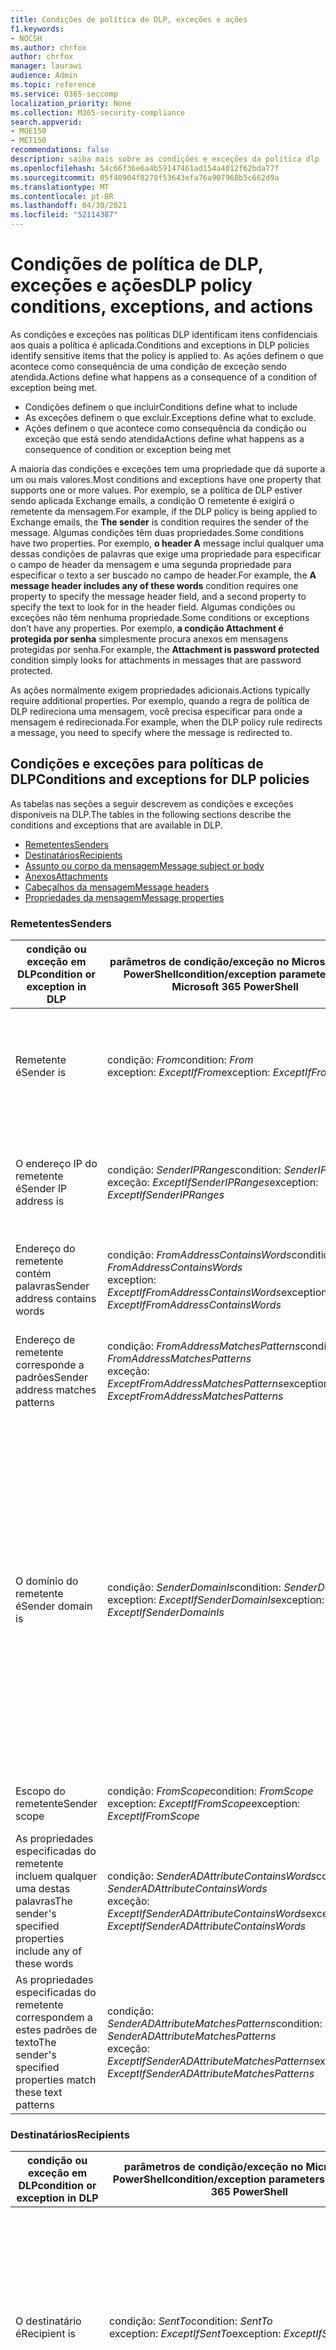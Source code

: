 ```yaml
---
title: Condições de política de DLP, exceções e ações
f1.keywords:
- NOCSH
ms.author: chrfox
author: chrfox
manager: laurawi
audience: Admin
ms.topic: reference
ms.service: O365-seccomp
localization_priority: None
ms.collection: M365-security-compliance
search.appverid:
- MOE150
- MET150
recommendations: false
description: saiba mais sobre as condições e exceções da política dlp
ms.openlocfilehash: 54c66f36e6a4b59147461ad154a4012f62bda77f
ms.sourcegitcommit: 05f40904f8278f53643efa76a907968b5c662d9a
ms.translationtype: MT
ms.contentlocale: pt-BR
ms.lasthandoff: 04/30/2021
ms.locfileid: "52114387"
---
```

# <a name="dlp-policy-conditions-exceptions-and-actions"></a><span data-ttu-id="61850-103">Condições de política de DLP, exceções e ações</span><span class="sxs-lookup"><span data-stu-id="61850-103">DLP policy conditions, exceptions, and actions</span></span>

<span data-ttu-id="61850-104">As condições e exceções nas políticas DLP identificam itens confidenciais aos quais a política é aplicada.</span><span class="sxs-lookup"><span data-stu-id="61850-104">Conditions and exceptions in DLP policies identify sensitive items that the policy is applied to.</span></span> <span data-ttu-id="61850-105">As ações definem o que acontece como consequência de uma condição de exceção sendo atendida.</span><span class="sxs-lookup"><span data-stu-id="61850-105">Actions define what happens as a consequence of a condition of exception being met.</span></span>

- <span data-ttu-id="61850-106">Condições definem o que incluir</span><span class="sxs-lookup"><span data-stu-id="61850-106">Conditions define what to include</span></span>
- <span data-ttu-id="61850-107">As exceções definem o que excluir.</span><span class="sxs-lookup"><span data-stu-id="61850-107">Exceptions define what to exclude.</span></span>
- <span data-ttu-id="61850-108">Ações definem o que acontece como consequência da condição ou exceção que está sendo atendida</span><span class="sxs-lookup"><span data-stu-id="61850-108">Actions define what happens as a consequence of condition or exception being met</span></span>
 
<span data-ttu-id="61850-109">A maioria das condições e exceções tem uma propriedade que dá suporte a um ou mais valores.</span><span class="sxs-lookup"><span data-stu-id="61850-109">Most conditions and exceptions have one property that supports one or more values.</span></span> <span data-ttu-id="61850-110">Por exemplo, se a política de DLP estiver sendo  aplicada Exchange emails, a condição O remetente é exigirá o remetente da mensagem.</span><span class="sxs-lookup"><span data-stu-id="61850-110">For example, if the DLP policy is being applied to Exchange emails, the **The sender** is condition requires the sender of the message.</span></span> <span data-ttu-id="61850-111">Algumas condições têm duas propriedades.</span><span class="sxs-lookup"><span data-stu-id="61850-111">Some conditions have two properties.</span></span> <span data-ttu-id="61850-112">Por exemplo, **o header A** message inclui qualquer uma dessas condições de palavras que exige uma propriedade para especificar o campo de header da mensagem e uma segunda propriedade para especificar o texto a ser buscado no campo de header.</span><span class="sxs-lookup"><span data-stu-id="61850-112">For example, the **A message header includes any of these words** condition requires one property to specify the message header field, and a second property to specify the text to look for in the header field.</span></span> <span data-ttu-id="61850-113">Algumas condições ou exceções não têm nenhuma propriedade.</span><span class="sxs-lookup"><span data-stu-id="61850-113">Some conditions or exceptions don’t have any properties.</span></span> <span data-ttu-id="61850-114">Por exemplo, **a condição Attachment é protegida por senha** simplesmente procura anexos em mensagens protegidas por senha.</span><span class="sxs-lookup"><span data-stu-id="61850-114">For example, the **Attachment is password protected** condition simply looks for attachments in messages that are password protected.</span></span>

<span data-ttu-id="61850-115">As ações normalmente exigem propriedades adicionais.</span><span class="sxs-lookup"><span data-stu-id="61850-115">Actions typically require additional properties.</span></span> <span data-ttu-id="61850-116">Por exemplo, quando a regra de política de DLP redireciona uma mensagem, você precisa especificar para onde a mensagem é redirecionada.</span><span class="sxs-lookup"><span data-stu-id="61850-116">For example, when the DLP policy rule redirects a message, you need to specify where the message is redirected to.</span></span> 
<!-- Some actions have multiple properties that are available or required. For example, when the rule adds a header field to the message header, you need to specify both the name and value of the header. When the rule adds a disclaimer to messages, you need to specify the disclaimer text, but you can also specify where to insert the text, or what to do if the disclaimer can't be added to the message. Typically, you can configure multiple actions in a rule, but some actions are exclusive. For example, one rule can't reject and redirect the same message.-->

## <a name="conditions-and-exceptions-for-dlp-policies"></a><span data-ttu-id="61850-117">Condições e exceções para políticas de DLP</span><span class="sxs-lookup"><span data-stu-id="61850-117">Conditions and exceptions for DLP policies</span></span>

<span data-ttu-id="61850-118">As tabelas nas seções a seguir descrevem as condições e exceções disponíveis na DLP.</span><span class="sxs-lookup"><span data-stu-id="61850-118">The tables in the following sections describe the conditions and exceptions that are available in DLP.</span></span>

- [<span data-ttu-id="61850-119">Remetentes</span><span class="sxs-lookup"><span data-stu-id="61850-119">Senders</span></span>](#senders)
- [<span data-ttu-id="61850-120">Destinatários</span><span class="sxs-lookup"><span data-stu-id="61850-120">Recipients</span></span>](#recipients)
- [<span data-ttu-id="61850-121">Assunto ou corpo da mensagem</span><span class="sxs-lookup"><span data-stu-id="61850-121">Message subject or body</span></span>](#message-subject-or-body)
- [<span data-ttu-id="61850-122">Anexos</span><span class="sxs-lookup"><span data-stu-id="61850-122">Attachments</span></span>](#attachments)
- [<span data-ttu-id="61850-123">Cabeçalhos da mensagem</span><span class="sxs-lookup"><span data-stu-id="61850-123">Message headers</span></span>](#message-headers)
- [<span data-ttu-id="61850-124">Propriedades da mensagem</span><span class="sxs-lookup"><span data-stu-id="61850-124">Message properties</span></span>](#message-properties)

### <a name="senders"></a><span data-ttu-id="61850-125">Remetentes</span><span class="sxs-lookup"><span data-stu-id="61850-125">Senders</span></span>


|<span data-ttu-id="61850-126">**condição ou exceção em DLP**</span><span class="sxs-lookup"><span data-stu-id="61850-126">**condition or exception in DLP**</span></span>  |<span data-ttu-id="61850-127">**parâmetros de condição/exceção no Microsoft 365 PowerShell**</span><span class="sxs-lookup"><span data-stu-id="61850-127">**condition/exception parameters in Microsoft 365 PowerShell**</span></span> |<span data-ttu-id="61850-128">**tipo de propriedade**</span><span class="sxs-lookup"><span data-stu-id="61850-128">**property type**</span></span>  |<span data-ttu-id="61850-129">**description**</span><span class="sxs-lookup"><span data-stu-id="61850-129">**description**</span></span>|
|---------|---------|---------|---------|
|<span data-ttu-id="61850-130">Remetente é</span><span class="sxs-lookup"><span data-stu-id="61850-130">Sender is</span></span> |<span data-ttu-id="61850-131">condição: *From*</span><span class="sxs-lookup"><span data-stu-id="61850-131">condition: *From*</span></span> <br/> <span data-ttu-id="61850-132">exception: *ExceptIfFrom*</span><span class="sxs-lookup"><span data-stu-id="61850-132">exception: *ExceptIfFrom*</span></span>      |<span data-ttu-id="61850-133">Endereços</span><span class="sxs-lookup"><span data-stu-id="61850-133">Addresses</span></span> |     <span data-ttu-id="61850-134">Mensagens enviadas pelas caixas de correio especificadas, usuários de email, contatos de email ou Microsoft 365 grupos na organização.</span><span class="sxs-lookup"><span data-stu-id="61850-134">Messages that are sent by the specified mailboxes, mail users, mail contacts, or Microsoft 365 groups in the organization.</span></span>|
|<span data-ttu-id="61850-135">O endereço IP do remetente é</span><span class="sxs-lookup"><span data-stu-id="61850-135">Sender IP address is</span></span>     |<span data-ttu-id="61850-136">condição: *SenderIPRanges*</span><span class="sxs-lookup"><span data-stu-id="61850-136">condition: *SenderIPRanges*</span></span><br/> <span data-ttu-id="61850-137">exceção: *ExceptIfSenderIPRanges*</span><span class="sxs-lookup"><span data-stu-id="61850-137">exception: *ExceptIfSenderIPRanges*</span></span>         |  <span data-ttu-id="61850-138">IPAddressRanges</span><span class="sxs-lookup"><span data-stu-id="61850-138">IPAddressRanges</span></span>       | <span data-ttu-id="61850-139">Mensagens em que o endereço IP do remetente corresponde ao endereço IP especificado ou se enquadram no intervalo de endereços IP especificado.</span><span class="sxs-lookup"><span data-stu-id="61850-139">Messages where the sender's IP address matches the specified IP address, or falls within the specified IP address range.</span></span>       |
|<span data-ttu-id="61850-140">Endereço do remetente contém palavras</span><span class="sxs-lookup"><span data-stu-id="61850-140">Sender address contains words</span></span>   | <span data-ttu-id="61850-141">condição: *FromAddressContainsWords*</span><span class="sxs-lookup"><span data-stu-id="61850-141">condition: *FromAddressContainsWords*</span></span> <br/> <span data-ttu-id="61850-142">exception: *ExceptIfFromAddressContainsWords*</span><span class="sxs-lookup"><span data-stu-id="61850-142">exception: *ExceptIfFromAddressContainsWords*</span></span>        |   <span data-ttu-id="61850-143">Palavras</span><span class="sxs-lookup"><span data-stu-id="61850-143">Words</span></span>      |   <span data-ttu-id="61850-144">Mensagens que contêm as palavras especificadas no endereço de email do remetente.</span><span class="sxs-lookup"><span data-stu-id="61850-144">Messages that contain the specified words in the sender's email address.</span></span>|
| <span data-ttu-id="61850-145">Endereço de remetente corresponde a padrões</span><span class="sxs-lookup"><span data-stu-id="61850-145">Sender address matches patterns</span></span>    | <span data-ttu-id="61850-146">condição: *FromAddressMatchesPatterns*</span><span class="sxs-lookup"><span data-stu-id="61850-146">condition: *FromAddressMatchesPatterns*</span></span> <br/> <span data-ttu-id="61850-147">exceção: *ExceptFromAddressMatchesPatterns*</span><span class="sxs-lookup"><span data-stu-id="61850-147">exception: *ExceptFromAddressMatchesPatterns*</span></span>       |      <span data-ttu-id="61850-148">Padrões</span><span class="sxs-lookup"><span data-stu-id="61850-148">Patterns</span></span>   |  <span data-ttu-id="61850-149">Mensagens em que o endereço de email do remetente contém padrões de texto que combinam com as expressões regulares especificadas.</span><span class="sxs-lookup"><span data-stu-id="61850-149">Messages where the sender's email address contains text patterns that match the specified regular expressions.</span></span>  |
|<span data-ttu-id="61850-150">O domínio do remetente é</span><span class="sxs-lookup"><span data-stu-id="61850-150">Sender domain is</span></span>  |  <span data-ttu-id="61850-151">condição: *SenderDomainIs*</span><span class="sxs-lookup"><span data-stu-id="61850-151">condition: *SenderDomainIs*</span></span> <br/> <span data-ttu-id="61850-152">exception: *ExceptIfSenderDomainIs*</span><span class="sxs-lookup"><span data-stu-id="61850-152">exception: *ExceptIfSenderDomainIs*</span></span>       |<span data-ttu-id="61850-153">DomainName</span><span class="sxs-lookup"><span data-stu-id="61850-153">DomainName</span></span>         |     <span data-ttu-id="61850-154">Mensagens em que o domínio do endereço de email do remetente corresponde ao valor especificado.</span><span class="sxs-lookup"><span data-stu-id="61850-154">Messages where the domain of the sender's email address matches the specified value.</span></span> <span data-ttu-id="61850-155">Se você precisar encontrar domínios  de remetente que contenham o domínio especificado (por exemplo, qualquer subdomínio de um domínio), use a condição *DeAddressMatchesPatterns* do endereço do remetente e especifique o domínio usando a sintaxe: ' \. domain \. com$'.</span><span class="sxs-lookup"><span data-stu-id="61850-155">If you need to find sender domains that *contain* the specified domain (for example, any subdomain of a domain), use **The sender address matches**(*FromAddressMatchesPatterns*) condition and specify the domain by using the syntax: '\.domain\.com$'.</span></span>    |
|<span data-ttu-id="61850-156">Escopo do remetente</span><span class="sxs-lookup"><span data-stu-id="61850-156">Sender scope</span></span>    | <span data-ttu-id="61850-157">condição: *FromScope*</span><span class="sxs-lookup"><span data-stu-id="61850-157">condition: *FromScope*</span></span> <br/> <span data-ttu-id="61850-158">exception: *ExceptIfFromScope*</span><span class="sxs-lookup"><span data-stu-id="61850-158">exception: *ExceptIfFromScope*</span></span>    | <span data-ttu-id="61850-159">UserScopeFrom</span><span class="sxs-lookup"><span data-stu-id="61850-159">UserScopeFrom</span></span>    |    <span data-ttu-id="61850-160">Mensagens enviadas por senders internos ou externos.</span><span class="sxs-lookup"><span data-stu-id="61850-160">Messages that are sent by either internal or external senders.</span></span>    |
|<span data-ttu-id="61850-161">As propriedades especificadas do remetente incluem qualquer uma destas palavras</span><span class="sxs-lookup"><span data-stu-id="61850-161">The sender's specified properties include any of these words</span></span>|<span data-ttu-id="61850-162">condição: *SenderADAttributeContainsWords*</span><span class="sxs-lookup"><span data-stu-id="61850-162">condition: *SenderADAttributeContainsWords*</span></span> <br/> <span data-ttu-id="61850-163">exceção: *ExceptIfSenderADAttributeContainsWords*</span><span class="sxs-lookup"><span data-stu-id="61850-163">exception: *ExceptIfSenderADAttributeContainsWords*</span></span>|<span data-ttu-id="61850-164">Primeira propriedade: `ADAttribute`</span><span class="sxs-lookup"><span data-stu-id="61850-164">First property: `ADAttribute`</span></span> <p> <span data-ttu-id="61850-165">Segunda propriedade: `Words`</span><span class="sxs-lookup"><span data-stu-id="61850-165">Second property: `Words`</span></span>|<span data-ttu-id="61850-166">Mensagens onde o atributo Do Active Directory especificado do remetente contém qualquer uma das palavras especificadas.</span><span class="sxs-lookup"><span data-stu-id="61850-166">Messages where the specified Active Directory attribute of the sender contains any of the specified words.</span></span>|
|<span data-ttu-id="61850-167">As propriedades especificadas do remetente correspondem a estes padrões de texto</span><span class="sxs-lookup"><span data-stu-id="61850-167">The sender's specified properties match these text patterns</span></span>|<span data-ttu-id="61850-168">condição: *SenderADAttributeMatchesPatterns*</span><span class="sxs-lookup"><span data-stu-id="61850-168">condition: *SenderADAttributeMatchesPatterns*</span></span> <br/> <span data-ttu-id="61850-169">exceção: *ExceptIfSenderADAttributeMatchesPatterns*</span><span class="sxs-lookup"><span data-stu-id="61850-169">exception: *ExceptIfSenderADAttributeMatchesPatterns*</span></span>|<span data-ttu-id="61850-170">Primeira propriedade: `ADAttribute`</span><span class="sxs-lookup"><span data-stu-id="61850-170">First property: `ADAttribute`</span></span> <p> <span data-ttu-id="61850-171">Segunda propriedade: `Patterns`</span><span class="sxs-lookup"><span data-stu-id="61850-171">Second property: `Patterns`</span></span>|<span data-ttu-id="61850-172">Mensagens em que o atributo Do Active Directory especificado do remetente contém padrões de texto que corresponderem às expressões regulares especificadas.</span><span class="sxs-lookup"><span data-stu-id="61850-172">Messages where the specified Active Directory attribute of the sender contains text patterns that match the specified regular expressions.</span></span>|

### <a name="recipients"></a><span data-ttu-id="61850-173">Destinatários</span><span class="sxs-lookup"><span data-stu-id="61850-173">Recipients</span></span>

|<span data-ttu-id="61850-174">**condição ou exceção em DLP**</span><span class="sxs-lookup"><span data-stu-id="61850-174">**condition or exception in DLP**</span></span>| <span data-ttu-id="61850-175">**parâmetros de condição/exceção no Microsoft 365 PowerShell**</span><span class="sxs-lookup"><span data-stu-id="61850-175">**condition/exception parameters in Microsoft 365 PowerShell**</span></span> |    <span data-ttu-id="61850-176">**tipo de propriedade**</span><span class="sxs-lookup"><span data-stu-id="61850-176">**property type**</span></span> | <span data-ttu-id="61850-177">**description**</span><span class="sxs-lookup"><span data-stu-id="61850-177">**description**</span></span>|
|---------|---------|---------|---------|
|<span data-ttu-id="61850-178">O destinatário é</span><span class="sxs-lookup"><span data-stu-id="61850-178">Recipient is</span></span>|  <span data-ttu-id="61850-179">condição: *SentTo*</span><span class="sxs-lookup"><span data-stu-id="61850-179">condition: *SentTo*</span></span> <br/> <span data-ttu-id="61850-180">exception: *ExceptIfSentTo*</span><span class="sxs-lookup"><span data-stu-id="61850-180">exception: *ExceptIfSentTo*</span></span> | <span data-ttu-id="61850-181">Endereços</span><span class="sxs-lookup"><span data-stu-id="61850-181">Addresses</span></span> | <span data-ttu-id="61850-182">Mensagens em que um dos destinatários é a caixa de correio, o usuário de email ou o contato de email especificado na organização.</span><span class="sxs-lookup"><span data-stu-id="61850-182">Messages where one of the recipients is the specified mailbox, mail user, or mail contact in the organization.</span></span> <span data-ttu-id="61850-183">Os destinatários podem estar nos campos **Para,** **Cc** ou **Cc** da mensagem.</span><span class="sxs-lookup"><span data-stu-id="61850-183">The recipients can be in the **To**, **Cc**, or **Bcc** fields of the message.</span></span>|
|<span data-ttu-id="61850-184">O domínio do destinatário é</span><span class="sxs-lookup"><span data-stu-id="61850-184">Recipient domain is</span></span>|   <span data-ttu-id="61850-185">condição: *RecipientDomainIs*</span><span class="sxs-lookup"><span data-stu-id="61850-185">condition: *RecipientDomainIs*</span></span> <br/> <span data-ttu-id="61850-186">exception: *ExceptIfRecipientDomainIs*</span><span class="sxs-lookup"><span data-stu-id="61850-186">exception: *ExceptIfRecipientDomainIs*</span></span> |   <span data-ttu-id="61850-187">DomainName</span><span class="sxs-lookup"><span data-stu-id="61850-187">DomainName</span></span> |    <span data-ttu-id="61850-188">Mensagens em que o domínio do endereço de email do destinatário corresponde ao valor especificado.</span><span class="sxs-lookup"><span data-stu-id="61850-188">Messages where the domain of the recipient's email address matches the specified value.</span></span>|
|<span data-ttu-id="61850-189">Endereço de destinatário contém palavras</span><span class="sxs-lookup"><span data-stu-id="61850-189">Recipient address contains words</span></span>|  <span data-ttu-id="61850-190">condição: *AnyOfRecipientAddressContainsWords*</span><span class="sxs-lookup"><span data-stu-id="61850-190">condition: *AnyOfRecipientAddressContainsWords*</span></span> <br/> <span data-ttu-id="61850-191">exception: *ExceptIfAnyOfRecipientAddressContainsWords*</span><span class="sxs-lookup"><span data-stu-id="61850-191">exception: *ExceptIfAnyOfRecipientAddressContainsWords*</span></span>|  <span data-ttu-id="61850-192">Palavras</span><span class="sxs-lookup"><span data-stu-id="61850-192">Words</span></span>|  <span data-ttu-id="61850-193">Mensagens que contêm as palavras especificadas no endereço de email do destinatário.</span><span class="sxs-lookup"><span data-stu-id="61850-193">Messages that contain the specified words in the recipient's email address.</span></span> <br/><span data-ttu-id="61850-p106">**Observação**: Essa condição não considera mensagens que são enviadas a endereços proxy de destinatários. Ela só faz a correspondência de mensagens que são enviadas ao endereço de email principal do destinatário.</span><span class="sxs-lookup"><span data-stu-id="61850-p106">**Note**: This condition doesn't consider messages that are sent to recipient proxy addresses. It only matches messages that are sent to the recipient's primary email address.</span></span>|
|<span data-ttu-id="61850-196">Endereço de destinatário corresponde a padrões</span><span class="sxs-lookup"><span data-stu-id="61850-196">Recipient address matches patterns</span></span>| <span data-ttu-id="61850-197">condição: *AnyOfRecipientAddressMatchesPatterns*</span><span class="sxs-lookup"><span data-stu-id="61850-197">condition: *AnyOfRecipientAddressMatchesPatterns*</span></span> <br/> <span data-ttu-id="61850-198">exceção: *ExceptIfAnyOfRecipientAddressMatchesPatterns*</span><span class="sxs-lookup"><span data-stu-id="61850-198">exception: *ExceptIfAnyOfRecipientAddressMatchesPatterns*</span></span>| <span data-ttu-id="61850-199">Padrões</span><span class="sxs-lookup"><span data-stu-id="61850-199">Patterns</span></span>    |<span data-ttu-id="61850-200">Mensagens em que o endereço de email de um destinatário contém padrões de texto que corresponderem às expressões regulares especificadas.</span><span class="sxs-lookup"><span data-stu-id="61850-200">Messages where a recipient's email address contains text patterns that match the specified regular expressions.</span></span> <br/> <span data-ttu-id="61850-p107">**Observação**: Essa condição não considera mensagens que são enviadas a endereços proxy de destinatários. Ela só faz a correspondência de mensagens que são enviadas ao endereço de email principal do destinatário.</span><span class="sxs-lookup"><span data-stu-id="61850-p107">**Note**: This condition doesn't consider messages that are sent to recipient proxy addresses. It only matches messages that are sent to the recipient's primary email address.</span></span>|
|<span data-ttu-id="61850-203">Enviado para membro do</span><span class="sxs-lookup"><span data-stu-id="61850-203">Sent to member of</span></span>| <span data-ttu-id="61850-204">condição: *SentToMemberOf*</span><span class="sxs-lookup"><span data-stu-id="61850-204">condition: *SentToMemberOf*</span></span> <br/> <span data-ttu-id="61850-205">exception: *ExceptIfSentToMemberOf*</span><span class="sxs-lookup"><span data-stu-id="61850-205">exception: *ExceptIfSentToMemberOf*</span></span>|  <span data-ttu-id="61850-206">Endereços</span><span class="sxs-lookup"><span data-stu-id="61850-206">Addresses</span></span>|  <span data-ttu-id="61850-207">Mensagens que contêm destinatários que são membros do grupo de distribuição especificado, grupo de segurança habilitado para email ou Microsoft 365 grupo.</span><span class="sxs-lookup"><span data-stu-id="61850-207">Messages that contain recipients who are members of the specified distribution group, mail-enabled security group, or Microsoft 365 group.</span></span> <span data-ttu-id="61850-208">O grupo pode estar nos campos **Para,** **Cc** ou **Cc** da mensagem.</span><span class="sxs-lookup"><span data-stu-id="61850-208">The group can be in the **To**, **Cc**, or **Bcc** fields of the message.</span></span>|

### <a name="message-subject-or-body"></a><span data-ttu-id="61850-209">Assunto ou corpo da mensagem</span><span class="sxs-lookup"><span data-stu-id="61850-209">Message subject or body</span></span>

|<span data-ttu-id="61850-210">**condição ou exceção em DLP**</span><span class="sxs-lookup"><span data-stu-id="61850-210">**condition or exception in DLP**</span></span> | <span data-ttu-id="61850-211">**parâmetros de condição/exceção no Microsoft 365 PowerShell**</span><span class="sxs-lookup"><span data-stu-id="61850-211">**condition/exception parameters in Microsoft 365 PowerShell**</span></span> |<span data-ttu-id="61850-212">**tipo de propriedade**</span><span class="sxs-lookup"><span data-stu-id="61850-212">**property type**</span></span>| <span data-ttu-id="61850-213">**description**</span><span class="sxs-lookup"><span data-stu-id="61850-213">**description**</span></span>|
|---------|---------|---------|---------|
|<span data-ttu-id="61850-214">Subject contém palavras ou frases</span><span class="sxs-lookup"><span data-stu-id="61850-214">Subject contains words or phrases</span></span>| <span data-ttu-id="61850-215">condição: *SubjectContainsWords*</span><span class="sxs-lookup"><span data-stu-id="61850-215">condition: *SubjectContainsWords*</span></span> <br/> <span data-ttu-id="61850-216">exception: *ExceptIf SubjectContainsWords*</span><span class="sxs-lookup"><span data-stu-id="61850-216">exception: *ExceptIf SubjectContainsWords*</span></span>| <span data-ttu-id="61850-217">Palavras</span><span class="sxs-lookup"><span data-stu-id="61850-217">Words</span></span>   |<span data-ttu-id="61850-218">Mensagens que têm as palavras especificadas no campo Assunto.</span><span class="sxs-lookup"><span data-stu-id="61850-218">Messages that have the specified words in the Subject field.</span></span>|
|<span data-ttu-id="61850-219">Subject corresponde a padrões</span><span class="sxs-lookup"><span data-stu-id="61850-219">Subject matches patterns</span></span>|<span data-ttu-id="61850-220">condição: *SubjectMatchesPatterns*</span><span class="sxs-lookup"><span data-stu-id="61850-220">condition: *SubjectMatchesPatterns*</span></span> <br/> <span data-ttu-id="61850-221">exception: *ExceptIf SubjectMatchesPatterns*</span><span class="sxs-lookup"><span data-stu-id="61850-221">exception: *ExceptIf SubjectMatchesPatterns*</span></span>|<span data-ttu-id="61850-222">Padrões</span><span class="sxs-lookup"><span data-stu-id="61850-222">Patterns</span></span>   |<span data-ttu-id="61850-223">Mensagens onde o campo Assunto contém padrões de texto que corresponderem às expressões regulares especificadas.</span><span class="sxs-lookup"><span data-stu-id="61850-223">Messages where the Subject field contain text patterns that match the specified regular expressions.</span></span>|
|<span data-ttu-id="61850-224">Conteúdo contém</span><span class="sxs-lookup"><span data-stu-id="61850-224">Content contains</span></span>|  <span data-ttu-id="61850-225">condição: *ContentContainsSensitiveInformation*</span><span class="sxs-lookup"><span data-stu-id="61850-225">condition: *ContentContainsSensitiveInformation*</span></span> <br/> <span data-ttu-id="61850-226">exception *ExceptIfContentContainsSensitiveInformation*</span><span class="sxs-lookup"><span data-stu-id="61850-226">exception *ExceptIfContentContainsSensitiveInformation*</span></span>| <span data-ttu-id="61850-227">SensitiveInformationTypes</span><span class="sxs-lookup"><span data-stu-id="61850-227">SensitiveInformationTypes</span></span>|  <span data-ttu-id="61850-228">Mensagens ou documentos que contêm informações confidenciais conforme definido pelas políticas de prevenção contra perda de dados (DLP).</span><span class="sxs-lookup"><span data-stu-id="61850-228">Messages or documents that contain sensitive information as defined by data loss prevention (DLP) policies.</span></span>|
| <span data-ttu-id="61850-229">Subject ou Body corresponde ao padrão</span><span class="sxs-lookup"><span data-stu-id="61850-229">Subject or Body matches pattern</span></span>    | <span data-ttu-id="61850-230">condição: *SubjectOrBodyMatchesPatterns*</span><span class="sxs-lookup"><span data-stu-id="61850-230">condition: *SubjectOrBodyMatchesPatterns*</span></span> <br/> <span data-ttu-id="61850-231">exceção: *ExceptIfSubjectOrBodyMatchesPatterns*</span><span class="sxs-lookup"><span data-stu-id="61850-231">exception: *ExceptIfSubjectOrBodyMatchesPatterns*</span></span>    | <span data-ttu-id="61850-232">Padrões</span><span class="sxs-lookup"><span data-stu-id="61850-232">Patterns</span></span>    | <span data-ttu-id="61850-233">Mensagens onde o campo de assunto ou o corpo da mensagem contém padrões de texto que corresponderem às expressões regulares especificadas.</span><span class="sxs-lookup"><span data-stu-id="61850-233">Messages where the subject field or message body contains text patterns that match the specified regular expressions.</span></span>    |
| <span data-ttu-id="61850-234">Assunto ou Corpo contém palavras</span><span class="sxs-lookup"><span data-stu-id="61850-234">Subject or Body contains words</span></span>    | <span data-ttu-id="61850-235">condição: *SubjectOrBodyContainsWords*</span><span class="sxs-lookup"><span data-stu-id="61850-235">condition: *SubjectOrBodyContainsWords*</span></span> <br/> <span data-ttu-id="61850-236">exceção: *ExceptIfSubjectOrBodyContainsWords*</span><span class="sxs-lookup"><span data-stu-id="61850-236">exception: *ExceptIfSubjectOrBodyContainsWords*</span></span>    | <span data-ttu-id="61850-237">Palavras</span><span class="sxs-lookup"><span data-stu-id="61850-237">Words</span></span>    | <span data-ttu-id="61850-238">Mensagens que têm as palavras especificadas no campo assunto ou no corpo da mensagem</span><span class="sxs-lookup"><span data-stu-id="61850-238">Messages that have the specified words in the subject field or message body</span></span>    |


### <a name="attachments"></a><span data-ttu-id="61850-239">Anexos</span><span class="sxs-lookup"><span data-stu-id="61850-239">Attachments</span></span>

|<span data-ttu-id="61850-240">**condição ou exceção em DLP**</span><span class="sxs-lookup"><span data-stu-id="61850-240">**condition or exception in DLP**</span></span>| <span data-ttu-id="61850-241">**parâmetros de condição/exceção no Microsoft 365 PowerShell**</span><span class="sxs-lookup"><span data-stu-id="61850-241">**condition/exception parameters in Microsoft 365 PowerShell**</span></span>| <span data-ttu-id="61850-242">**tipo de propriedade**</span><span class="sxs-lookup"><span data-stu-id="61850-242">**property type**</span></span>   |<span data-ttu-id="61850-243">**description**</span><span class="sxs-lookup"><span data-stu-id="61850-243">**description**</span></span>|
|---------|---------|---------|---------|
|<span data-ttu-id="61850-244">O anexo é protegido por senha</span><span class="sxs-lookup"><span data-stu-id="61850-244">Attachment is password protected</span></span>|<span data-ttu-id="61850-245">condição: *DocumentIsPasswordProtected*</span><span class="sxs-lookup"><span data-stu-id="61850-245">condition: *DocumentIsPasswordProtected*</span></span> <br/> <span data-ttu-id="61850-246">exception: *ExceptIfDocumentIsPasswordProtected*</span><span class="sxs-lookup"><span data-stu-id="61850-246">exception: *ExceptIfDocumentIsPasswordProtected*</span></span>|<span data-ttu-id="61850-247">nenhuma</span><span class="sxs-lookup"><span data-stu-id="61850-247">none</span></span>| <span data-ttu-id="61850-248">Mensagens em que um anexo está protegido por senha (e, portanto, não podem ser verificados).</span><span class="sxs-lookup"><span data-stu-id="61850-248">Messages where an attachment is password protected (and therefore can't be scanned).</span></span> <span data-ttu-id="61850-249">A detecção de senha só funciona Office documentos, .zip arquivos e arquivos .7z.</span><span class="sxs-lookup"><span data-stu-id="61850-249">Password detection only works for Office documents, .zip files, and .7z files.</span></span>|
|<span data-ttu-id="61850-250">Extensão de arquivo do anexo é</span><span class="sxs-lookup"><span data-stu-id="61850-250">Attachment’s file extension is</span></span>|<span data-ttu-id="61850-251">condição: *ContentExtensionMatchesWords*</span><span class="sxs-lookup"><span data-stu-id="61850-251">condition: *ContentExtensionMatchesWords*</span></span> <br/> <span data-ttu-id="61850-252">exception: *ExceptIfContentExtensionMatchesWords*</span><span class="sxs-lookup"><span data-stu-id="61850-252">exception: *ExceptIfContentExtensionMatchesWords*</span></span>|  <span data-ttu-id="61850-253">Palavras</span><span class="sxs-lookup"><span data-stu-id="61850-253">Words</span></span>   |<span data-ttu-id="61850-254">Mensagens em que a extensão de arquivo de um anexo corresponde a qualquer uma das palavras especificadas.</span><span class="sxs-lookup"><span data-stu-id="61850-254">Messages where an attachment's file extension matches any of the specified words.</span></span>|
|<span data-ttu-id="61850-255">O conteúdo de qualquer anexo de email não pôde ser verificado</span><span class="sxs-lookup"><span data-stu-id="61850-255">Any email attachment’s content could not be scanned</span></span>|<span data-ttu-id="61850-256">condição: *DocumentIsUnsupported*</span><span class="sxs-lookup"><span data-stu-id="61850-256">condition: *DocumentIsUnsupported*</span></span> <br/><span data-ttu-id="61850-257">exception: *ExceptIf DocumentIsUnsupported*</span><span class="sxs-lookup"><span data-stu-id="61850-257">exception: *ExceptIf DocumentIsUnsupported*</span></span>|   <span data-ttu-id="61850-258">n/d</span><span class="sxs-lookup"><span data-stu-id="61850-258">n/a</span></span>|    <span data-ttu-id="61850-259">Mensagens em que um anexo não é reconhecido na Exchange Online.</span><span class="sxs-lookup"><span data-stu-id="61850-259">Messages where an attachment isn't natively recognized by Exchange Online.</span></span>|
|<span data-ttu-id="61850-260">O conteúdo de qualquer anexo de email não concluiu a verificação</span><span class="sxs-lookup"><span data-stu-id="61850-260">Any email attachment’s content didn’t complete scanning</span></span>|   <span data-ttu-id="61850-261">condição: *ProcessingLimitExceeded*</span><span class="sxs-lookup"><span data-stu-id="61850-261">condition: *ProcessingLimitExceeded*</span></span> <br/> <span data-ttu-id="61850-262">exceção: *ExceptIfProcessingLimitExceeded*</span><span class="sxs-lookup"><span data-stu-id="61850-262">exception: *ExceptIfProcessingLimitExceeded*</span></span>|    <span data-ttu-id="61850-263">n/d</span><span class="sxs-lookup"><span data-stu-id="61850-263">n/a</span></span> |<span data-ttu-id="61850-264">Mensagens em que o mecanismo de regras não pôde concluir a verificação dos anexos.</span><span class="sxs-lookup"><span data-stu-id="61850-264">Messages where the rules engine couldn't complete the scanning of the attachments.</span></span> <span data-ttu-id="61850-265">Você pode usar essa condição para criar regras que funcionam em conjunto para identificar e processar mensagens em que o conteúdo não pôde ser totalmente verificado.</span><span class="sxs-lookup"><span data-stu-id="61850-265">You can use this condition to create rules that work together to identify and process messages where the content couldn't be fully scanned.</span></span>|
|<span data-ttu-id="61850-266">Nome do documento contém palavras</span><span class="sxs-lookup"><span data-stu-id="61850-266">Document name contains words</span></span>|<span data-ttu-id="61850-267">condição: *DocumentNameMatchesWords*</span><span class="sxs-lookup"><span data-stu-id="61850-267">condition: *DocumentNameMatchesWords*</span></span> <br/> <span data-ttu-id="61850-268">exception: *ExceptIfDocumentNameMatchesWords*</span><span class="sxs-lookup"><span data-stu-id="61850-268">exception: *ExceptIfDocumentNameMatchesWords*</span></span> |<span data-ttu-id="61850-269">Palavras</span><span class="sxs-lookup"><span data-stu-id="61850-269">Words</span></span>  |<span data-ttu-id="61850-270">Mensagens em que o nome de arquivo de um anexo corresponde a qualquer uma das palavras especificadas.</span><span class="sxs-lookup"><span data-stu-id="61850-270">Messages where an attachment's file name matches any of the specified words.</span></span>|
|<span data-ttu-id="61850-271">Nome do documento corresponde a padrões</span><span class="sxs-lookup"><span data-stu-id="61850-271">Document name matches patterns</span></span>|<span data-ttu-id="61850-272">condição: *DocumentNameMatchesPatterns*</span><span class="sxs-lookup"><span data-stu-id="61850-272">condition: *DocumentNameMatchesPatterns*</span></span> <br/> <span data-ttu-id="61850-273">exception: *ExceptIfDocumentNameMatchesPatterns*</span><span class="sxs-lookup"><span data-stu-id="61850-273">exception: *ExceptIfDocumentNameMatchesPatterns*</span></span>|    <span data-ttu-id="61850-274">Padrões</span><span class="sxs-lookup"><span data-stu-id="61850-274">Patterns</span></span>    |<span data-ttu-id="61850-275">Mensagens em que o nome de arquivo de um anexo contém padrões de texto que corresponderem às expressões regulares especificadas.</span><span class="sxs-lookup"><span data-stu-id="61850-275">Messages where an attachment's file name contains text patterns that match the specified regular expressions.</span></span>|
|<span data-ttu-id="61850-276">A propriedade do documento é</span><span class="sxs-lookup"><span data-stu-id="61850-276">Document property is</span></span>|<span data-ttu-id="61850-277">condição: *ContentPropertyContainsWords*</span><span class="sxs-lookup"><span data-stu-id="61850-277">condition: *ContentPropertyContainsWords*</span></span> <br/> <span data-ttu-id="61850-278">exceção: *ExceptIfContentPropertyContainsWords*</span><span class="sxs-lookup"><span data-stu-id="61850-278">exception: *ExceptIfContentPropertyContainsWords*</span></span> |<span data-ttu-id="61850-279">Palavras</span><span class="sxs-lookup"><span data-stu-id="61850-279">Words</span></span>| <span data-ttu-id="61850-280">Mensagens ou documentos em que a extensão de arquivo de um anexo corresponde a qualquer uma das palavras especificadas.</span><span class="sxs-lookup"><span data-stu-id="61850-280">Messages or documents where an attachment's file extension matches any of the specified words.</span></span>|
|<span data-ttu-id="61850-281">Tamanho do documento é igual ou maior do que</span><span class="sxs-lookup"><span data-stu-id="61850-281">Document size equals or is greater than</span></span>| <span data-ttu-id="61850-282">condição: *DocumentSizeOver*</span><span class="sxs-lookup"><span data-stu-id="61850-282">condition: *DocumentSizeOver*</span></span> <br/> <span data-ttu-id="61850-283">exception: *ExceptIfDocumentSizeOver*</span><span class="sxs-lookup"><span data-stu-id="61850-283">exception: *ExceptIfDocumentSizeOver*</span></span>|    <span data-ttu-id="61850-284">Size</span><span class="sxs-lookup"><span data-stu-id="61850-284">Size</span></span>    |<span data-ttu-id="61850-285">Mensagens em que qualquer anexo é maior ou igual ao valor especificado.</span><span class="sxs-lookup"><span data-stu-id="61850-285">Messages where any attachment is greater than or equal to the specified value.</span></span>|
|<span data-ttu-id="61850-286">O conteúdo de qualquer anexo inclui qualquer uma dessas palavras</span><span class="sxs-lookup"><span data-stu-id="61850-286">Any attachment's content includes any of these words</span></span>| <span data-ttu-id="61850-287">condição: *DocumentContainsWords*</span><span class="sxs-lookup"><span data-stu-id="61850-287">condition: *DocumentContainsWords*</span></span> <br/> <span data-ttu-id="61850-288">exception: *ExceptIfDocumentContainsWords*</span><span class="sxs-lookup"><span data-stu-id="61850-288">exception: *ExceptIfDocumentContainsWords*</span></span> |`Words`|<span data-ttu-id="61850-289">Mensagens em que um anexo contém as palavras especificadas.</span><span class="sxs-lookup"><span data-stu-id="61850-289">Messages where an attachment contains the specified words.</span></span>|
|<span data-ttu-id="61850-290">Qualquer conteúdo de anexo corresponde a esses padrões de texto</span><span class="sxs-lookup"><span data-stu-id="61850-290">Any attachments content matches these text patterns</span></span>|<span data-ttu-id="61850-291">condição: *DocumentMatchesPatterns*</span><span class="sxs-lookup"><span data-stu-id="61850-291">condition: *DocumentMatchesPatterns*</span></span> <br/> <span data-ttu-id="61850-292">exception: *ExceptIfDocumentMatchesPatterns*</span><span class="sxs-lookup"><span data-stu-id="61850-292">exception: *ExceptIfDocumentMatchesPatterns*</span></span> |`Patterns`|<span data-ttu-id="61850-293">Mensagens em que um anexo contém padrões de texto que corresponderem às expressões regulares especificadas.</span><span class="sxs-lookup"><span data-stu-id="61850-293">Messages where an attachment contains text patterns that match the specified regular expressions.</span></span> |

### <a name="message-headers"></a><span data-ttu-id="61850-294">Headers de mensagem</span><span class="sxs-lookup"><span data-stu-id="61850-294">Message Headers</span></span>

|<span data-ttu-id="61850-295">**condição ou exceção em DLP**</span><span class="sxs-lookup"><span data-stu-id="61850-295">**condition or exception in DLP**</span></span>| <span data-ttu-id="61850-296">**parâmetros de condição/exceção no Microsoft 365 PowerShell**</span><span class="sxs-lookup"><span data-stu-id="61850-296">**condition/exception parameters in Microsoft 365 PowerShell**</span></span>| <span data-ttu-id="61850-297">**tipo de propriedade**</span><span class="sxs-lookup"><span data-stu-id="61850-297">**property type**</span></span>|  <span data-ttu-id="61850-298">**description**</span><span class="sxs-lookup"><span data-stu-id="61850-298">**description**</span></span>|
|---------|---------|---------|---------|
|<span data-ttu-id="61850-299">O header contém palavras ou frases</span><span class="sxs-lookup"><span data-stu-id="61850-299">Header contains words or phrases</span></span>|<span data-ttu-id="61850-300">condição: *HeaderContainsWords*</span><span class="sxs-lookup"><span data-stu-id="61850-300">condition: *HeaderContainsWords*</span></span> <br/> <span data-ttu-id="61850-301">exceção: *ExceptIfHeaderContainsWords*</span><span class="sxs-lookup"><span data-stu-id="61850-301">exception: *ExceptIfHeaderContainsWords*</span></span>|  <span data-ttu-id="61850-302">Tabela hash</span><span class="sxs-lookup"><span data-stu-id="61850-302">Hash Table</span></span>  |<span data-ttu-id="61850-303">As mensagens que contêm o campo de header especificado e o valor desse campo de header contêm as palavras especificadas.</span><span class="sxs-lookup"><span data-stu-id="61850-303">Messages that contain the specified header field, and the value of that header field contains the specified words.</span></span>|
|<span data-ttu-id="61850-304">O header corresponde aos padrões</span><span class="sxs-lookup"><span data-stu-id="61850-304">Header matches patterns</span></span>|   <span data-ttu-id="61850-305">condição: *HeaderMatchesPatterns*</span><span class="sxs-lookup"><span data-stu-id="61850-305">condition: *HeaderMatchesPatterns*</span></span> <br/> <span data-ttu-id="61850-306">exceção: *ExceptIfHeaderMatchesPatterns*</span><span class="sxs-lookup"><span data-stu-id="61850-306">exception: *ExceptIfHeaderMatchesPatterns*</span></span>|    <span data-ttu-id="61850-307">Tabela hash</span><span class="sxs-lookup"><span data-stu-id="61850-307">Hash Table</span></span>  |<span data-ttu-id="61850-308">As mensagens que contêm o campo de header especificado e o valor desse campo de header contêm as expressões regulares especificadas.</span><span class="sxs-lookup"><span data-stu-id="61850-308">Messages that contain the specified header field, and the value of that header field contains the specified regular expressions.</span></span>|

### <a name="message-properties"></a><span data-ttu-id="61850-309">Propriedades da mensagem</span><span class="sxs-lookup"><span data-stu-id="61850-309">Message properties</span></span>

|<span data-ttu-id="61850-310">**condição ou exceção em DLP**</span><span class="sxs-lookup"><span data-stu-id="61850-310">**condition or exception in DLP**</span></span>| <span data-ttu-id="61850-311">**parâmetros de condição/exceção no Microsoft 365 PowerShell**</span><span class="sxs-lookup"><span data-stu-id="61850-311">**condition/exception parameters in Microsoft 365 PowerShell**</span></span>| <span data-ttu-id="61850-312">**tipo de propriedade**</span><span class="sxs-lookup"><span data-stu-id="61850-312">**property type**</span></span>   |<span data-ttu-id="61850-313">**description**</span><span class="sxs-lookup"><span data-stu-id="61850-313">**description**</span></span>|
|---------|---------|---------|---------|
| <span data-ttu-id="61850-314">Com importância</span><span class="sxs-lookup"><span data-stu-id="61850-314">With importance</span></span>    | <span data-ttu-id="61850-315">condição: *WithImportance*</span><span class="sxs-lookup"><span data-stu-id="61850-315">condition: *WithImportance*</span></span> <br/> <span data-ttu-id="61850-316">exception: *ExceptIfWithImportance*</span><span class="sxs-lookup"><span data-stu-id="61850-316">exception: *ExceptIfWithImportance*</span></span>    | <span data-ttu-id="61850-317">Importance</span><span class="sxs-lookup"><span data-stu-id="61850-317">Importance</span></span>    | <span data-ttu-id="61850-318">Mensagens marcadas com o nível de importância especificado.</span><span class="sxs-lookup"><span data-stu-id="61850-318">Messages that are marked with the specified importance level.</span></span>    |
| <span data-ttu-id="61850-319">Conjunto de caracteres de conteúdo contém palavras</span><span class="sxs-lookup"><span data-stu-id="61850-319">Content character set contains words</span></span>    | <span data-ttu-id="61850-320">condição: *ContentCharacterSetContainsWords*</span><span class="sxs-lookup"><span data-stu-id="61850-320">condition: *ContentCharacterSetContainsWords*</span></span> <br/> <span data-ttu-id="61850-321">*ExceptIfContentCharacterSetContainsWords*</span><span class="sxs-lookup"><span data-stu-id="61850-321">*ExceptIfContentCharacterSetContainsWords*</span></span>    | <span data-ttu-id="61850-322">CharacterSets</span><span class="sxs-lookup"><span data-stu-id="61850-322">CharacterSets</span></span>    | <span data-ttu-id="61850-323">Mensagens que têm qualquer um dos nomes de conjunto de caracteres especificados.</span><span class="sxs-lookup"><span data-stu-id="61850-323">Messages that have any of the specified character set names.</span></span>    |
| <span data-ttu-id="61850-324">Tem substituição de remetente</span><span class="sxs-lookup"><span data-stu-id="61850-324">Has sender override</span></span>    | <span data-ttu-id="61850-325">condição: *HasSenderOverride*</span><span class="sxs-lookup"><span data-stu-id="61850-325">condition: *HasSenderOverride*</span></span> <br/> <span data-ttu-id="61850-326">exception: *ExceptIfHasSenderOverride*</span><span class="sxs-lookup"><span data-stu-id="61850-326">exception: *ExceptIfHasSenderOverride*</span></span>    | <span data-ttu-id="61850-327">n/d</span><span class="sxs-lookup"><span data-stu-id="61850-327">n/a</span></span>    | <span data-ttu-id="61850-328">Mensagens em que o remetente optou por substituir uma política de prevenção contra perda de dados (DLP).</span><span class="sxs-lookup"><span data-stu-id="61850-328">Messages where the sender has chosen to override a data loss prevention (DLP) policy.</span></span> <span data-ttu-id="61850-329">Para obter mais informações sobre políticas de DLP, [consulte Saiba mais sobre a prevenção contra perda de dados](./dlp-learn-about-dlp.md)</span><span class="sxs-lookup"><span data-stu-id="61850-329">For more information about DLP policies see [Learn about data loss prevention](./dlp-learn-about-dlp.md)</span></span> |
| <span data-ttu-id="61850-330">Tipo de mensagem corresponde</span><span class="sxs-lookup"><span data-stu-id="61850-330">Message type matches</span></span>    | <span data-ttu-id="61850-331">condição: *MessageTypeMatches*</span><span class="sxs-lookup"><span data-stu-id="61850-331">condition: *MessageTypeMatches*</span></span> <br/> <span data-ttu-id="61850-332">exception: *ExceptIfMessageTypeMatches*</span><span class="sxs-lookup"><span data-stu-id="61850-332">exception: *ExceptIfMessageTypeMatches*</span></span>    | <span data-ttu-id="61850-333">MessageType</span><span class="sxs-lookup"><span data-stu-id="61850-333">MessageType</span></span>    | <span data-ttu-id="61850-334">Mensagens do tipo especificado.</span><span class="sxs-lookup"><span data-stu-id="61850-334">Messages of the specified type.</span></span>    |
|<span data-ttu-id="61850-335">O tamanho da mensagem é maior ou igual a</span><span class="sxs-lookup"><span data-stu-id="61850-335">The message size is greater than or equal to</span></span>| <span data-ttu-id="61850-336">condição: *MessageSizeOver*</span><span class="sxs-lookup"><span data-stu-id="61850-336">condition: *MessageSizeOver*</span></span> <br/> <span data-ttu-id="61850-337">exception: *ExceptIfMessageSizeOver*</span><span class="sxs-lookup"><span data-stu-id="61850-337">exception: *ExceptIfMessageSizeOver*</span></span> |`Size`|<span data-ttu-id="61850-338">Mensagens em que o tamanho total (mensagem mais anexos) é maior ou igual ao valor especificado.</span><span class="sxs-lookup"><span data-stu-id="61850-338">Messages where the total size (message plus attachments) is greater than or equal to the specified value.</span></span> <span data-ttu-id="61850-339">**Observação:** os limites de tamanho da mensagem em caixas de correio são avaliados antes das regras de fluxo de emails.</span><span class="sxs-lookup"><span data-stu-id="61850-339">**Note**: Message size limits on mailboxes are evaluated before mail flow rules.</span></span> <span data-ttu-id="61850-340">Uma mensagem muito grande para uma caixa de correio será rejeitada antes que uma regra com essa condição seja capaz de agir na mensagem.</span><span class="sxs-lookup"><span data-stu-id="61850-340">A message that's too large for a mailbox will be rejected before a rule with this condition is able to act on the message.</span></span>|

## <a name="actions-for-dlp-policies"></a><span data-ttu-id="61850-341">Ações para políticas DLP</span><span class="sxs-lookup"><span data-stu-id="61850-341">Actions for DLP policies</span></span>

<span data-ttu-id="61850-342">Esta tabela descreve as ações que estão disponíveis na DLP.</span><span class="sxs-lookup"><span data-stu-id="61850-342">This table describes the actions that are available in DLP.</span></span>


|<span data-ttu-id="61850-343">**ação em DLP**</span><span class="sxs-lookup"><span data-stu-id="61850-343">**action in DLP**</span></span>|<span data-ttu-id="61850-344">**parâmetros de ação no Microsoft 365 PowerShell**</span><span class="sxs-lookup"><span data-stu-id="61850-344">**action parameters in Microsoft 365 PowerShell**</span></span>|<span data-ttu-id="61850-345">**tipo de propriedade**</span><span class="sxs-lookup"><span data-stu-id="61850-345">**property type**</span></span>|<span data-ttu-id="61850-346">**description**</span><span class="sxs-lookup"><span data-stu-id="61850-346">**description**</span></span>|
|---------|---------|---------|---------|
|<span data-ttu-id="61850-347">Definir o header</span><span class="sxs-lookup"><span data-stu-id="61850-347">Set header</span></span>|<span data-ttu-id="61850-348">SetHeader</span><span class="sxs-lookup"><span data-stu-id="61850-348">SetHeader</span></span>|<span data-ttu-id="61850-349">Primeira propriedade: *Nome do Header*</span><span class="sxs-lookup"><span data-stu-id="61850-349">First property: *Header Name*</span></span> </br> <span data-ttu-id="61850-350">Segunda propriedade: *Valor do Header*</span><span class="sxs-lookup"><span data-stu-id="61850-350">Second property: *Header Value*</span></span>|<span data-ttu-id="61850-351">O parâmetro SetHeader especifica uma ação para a regra DLP que adiciona ou modifica um campo de header e um valor no header da mensagem.</span><span class="sxs-lookup"><span data-stu-id="61850-351">The SetHeader parameter specifies an action for the DLP rule that adds or modifies a header field and value in the message header.</span></span> <span data-ttu-id="61850-352">Este parâmetro usa a sintaxe "HeaderName:HeaderValue".</span><span class="sxs-lookup"><span data-stu-id="61850-352">This parameter uses the syntax "HeaderName:HeaderValue".</span></span> <span data-ttu-id="61850-353">Você pode especificar vários pares de nome de header e valor separados por vírgulas</span><span class="sxs-lookup"><span data-stu-id="61850-353">You can specify multiple header name and value pairs separated by commas</span></span>|
|<span data-ttu-id="61850-354">Remover o header</span><span class="sxs-lookup"><span data-stu-id="61850-354">Remove header</span></span>| <span data-ttu-id="61850-355">RemoveHeader</span><span class="sxs-lookup"><span data-stu-id="61850-355">RemoveHeader</span></span>| <span data-ttu-id="61850-356">Primeira propriedade: *MessageHeaderField*</span><span class="sxs-lookup"><span data-stu-id="61850-356">First property: *MessageHeaderField*</span></span></br> <span data-ttu-id="61850-357">Segunda propriedade: *String*</span><span class="sxs-lookup"><span data-stu-id="61850-357">Second property: *String*</span></span>|  <span data-ttu-id="61850-358">O parâmetro RemoveHeader especifica uma ação para a regra DLP que remove um campo de header do header da mensagem.</span><span class="sxs-lookup"><span data-stu-id="61850-358">The RemoveHeader parameter specifies an action for the DLP rule that removes a header field from the message header.</span></span> <span data-ttu-id="61850-359">Este parâmetro usa a sintaxe "HeaderName" ou "HeaderName:HeaderValue". Você pode especificar vários nomes de header ou nomes de header e pares de valores separados por vírgulas</span><span class="sxs-lookup"><span data-stu-id="61850-359">This parameter uses the syntax “HeaderName” or "HeaderName:HeaderValue".You can specify multiple header names or header name and value pairs separated by commas</span></span>|
|<span data-ttu-id="61850-360">Redirecionar a mensagem para usuários específicos</span><span class="sxs-lookup"><span data-stu-id="61850-360">Redirect the message to specific users</span></span>|<span data-ttu-id="61850-361">*RedirectMessageTo*</span><span class="sxs-lookup"><span data-stu-id="61850-361">*RedirectMessageTo*</span></span>|<span data-ttu-id="61850-362">Endereços</span><span class="sxs-lookup"><span data-stu-id="61850-362">Addresses</span></span>| <span data-ttu-id="61850-363">Redireciona a mensagem para os destinatários especificados.</span><span class="sxs-lookup"><span data-stu-id="61850-363">Redirects the message to the specified recipients.</span></span> <span data-ttu-id="61850-364">A mensagem não é entregue aos destinatários originais, e nenhuma notificação é enviada ao remetente ou aos destinatários originais.</span><span class="sxs-lookup"><span data-stu-id="61850-364">The message isn't delivered to the original recipients, and no notification is sent to the sender or the original recipients.</span></span>|
|<span data-ttu-id="61850-365">Encaminhar a mensagem para aprovação ao gerente do remetente</span><span class="sxs-lookup"><span data-stu-id="61850-365">Forward the message for approval to sender’s manager</span></span>| <span data-ttu-id="61850-366">Moderado</span><span class="sxs-lookup"><span data-stu-id="61850-366">Moderate</span></span>|<span data-ttu-id="61850-367">Primeira propriedade: *ModerateMessageByManager*</span><span class="sxs-lookup"><span data-stu-id="61850-367">First property: *ModerateMessageByManager*</span></span></br> <span data-ttu-id="61850-368">Segunda propriedade: *Boolean*</span><span class="sxs-lookup"><span data-stu-id="61850-368">Second property: *Boolean*</span></span>|<span data-ttu-id="61850-369">O parâmetro Moderate especifica uma ação para a regra DLP que envia a mensagem de email para um moderador.</span><span class="sxs-lookup"><span data-stu-id="61850-369">The Moderate parameter specifies an action for the DLP rule that sends the email message to a moderator.</span></span> <span data-ttu-id="61850-370">Este parâmetro usa a sintaxe: @{ModerateMessageByManager = <$true \| $false>;</span><span class="sxs-lookup"><span data-stu-id="61850-370">This parameter uses the syntax: @{ModerateMessageByManager = <$true \| $false>;</span></span>|
|<span data-ttu-id="61850-371">Encaminhar a mensagem para aprovação para aprovações específicas</span><span class="sxs-lookup"><span data-stu-id="61850-371">Forward the message for approval to specific approvers</span></span>| <span data-ttu-id="61850-372">Moderado</span><span class="sxs-lookup"><span data-stu-id="61850-372">Moderate</span></span>|<span data-ttu-id="61850-373">Primeira propriedade: *ModerateMessageByUser*</span><span class="sxs-lookup"><span data-stu-id="61850-373">First property: *ModerateMessageByUser*</span></span></br><span data-ttu-id="61850-374">Segunda propriedade: *Endereços*</span><span class="sxs-lookup"><span data-stu-id="61850-374">Second property: *Addresses*</span></span>|<span data-ttu-id="61850-375">O parâmetro Moderate especifica uma ação para a regra DLP que envia a mensagem de email para um moderador.</span><span class="sxs-lookup"><span data-stu-id="61850-375">The Moderate parameter specifies an action for the DLP rule that sends the email message to a moderator.</span></span> <span data-ttu-id="61850-376">Este parâmetro usa a sintaxe: @{ ModerateMessageByUser = @("emailaddress1","emailaddress2",..."emailaddressN")}</span><span class="sxs-lookup"><span data-stu-id="61850-376">This parameter uses the syntax: @{ ModerateMessageByUser = @("emailaddress1","emailaddress2",..."emailaddressN")}</span></span>|
|<span data-ttu-id="61850-377">Adicionar destinatário</span><span class="sxs-lookup"><span data-stu-id="61850-377">Add recipient</span></span>|<span data-ttu-id="61850-378">AddRecipients</span><span class="sxs-lookup"><span data-stu-id="61850-378">AddRecipients</span></span>|<span data-ttu-id="61850-379">Primeira propriedade: *Field*</span><span class="sxs-lookup"><span data-stu-id="61850-379">First property: *Field*</span></span></br><span data-ttu-id="61850-380">Segunda propriedade: *Endereços*</span><span class="sxs-lookup"><span data-stu-id="61850-380">Second property: *Addresses*</span></span>| <span data-ttu-id="61850-381">Adiciona um ou mais destinatários ao campo To/Cc/Bcc da mensagem.</span><span class="sxs-lookup"><span data-stu-id="61850-381">Adds one or more recipients to the To/Cc/Bcc field of the message.</span></span> <span data-ttu-id="61850-382">Este parâmetro usa a sintaxe: @{<AddToRecipients \| CopyTo \| BlindCopyTo> = "emailaddress"}</span><span class="sxs-lookup"><span data-stu-id="61850-382">This parameter uses the syntax: @{<AddToRecipients \| CopyTo \| BlindCopyTo> = "emailaddress"}</span></span>|
|<span data-ttu-id="61850-383">Adicionar o gerente do remetente como destinatário</span><span class="sxs-lookup"><span data-stu-id="61850-383">Add the sender’s manager as recipient</span></span>|<span data-ttu-id="61850-384">AddRecipients</span><span class="sxs-lookup"><span data-stu-id="61850-384">AddRecipients</span></span> | <span data-ttu-id="61850-385">Primeira propriedade: *AddedManagerAction*</span><span class="sxs-lookup"><span data-stu-id="61850-385">First property: *AddedManagerAction*</span></span></br><span data-ttu-id="61850-386">Segunda propriedade: *Field*</span><span class="sxs-lookup"><span data-stu-id="61850-386">Second property: *Field*</span></span> | <span data-ttu-id="61850-387">Adiciona o gerente do remetente à mensagem como o tipo de destinatário especificado ( Para, Cc, Cc ) ou redireciona a mensagem para o gerente do remetente sem notificar o remetente ou o destinatário.</span><span class="sxs-lookup"><span data-stu-id="61850-387">Adds the sender's manager to the message as the specified recipient type ( To, Cc, Bcc ), or redirects the message to the sender's manager without notifying the sender or the recipient.</span></span> <span data-ttu-id="61850-388">Essa ação só funcionará se o atributo Manager do remetente for definido no Active Directory.</span><span class="sxs-lookup"><span data-stu-id="61850-388">This action only works if the sender's Manager attribute is defined in Active Directory.</span></span> <span data-ttu-id="61850-389">Este parâmetro usa a sintaxe: @{AddManagerAsRecipientType = "<To \| Cc \| Bcc>"}</span><span class="sxs-lookup"><span data-stu-id="61850-389">This parameter uses the syntax: @{AddManagerAsRecipientType = "<To \| Cc \| Bcc>"}</span></span>|    
<span data-ttu-id="61850-390">Assunto prepend</span><span class="sxs-lookup"><span data-stu-id="61850-390">Prepend subject</span></span>    |<span data-ttu-id="61850-391">PrependSubject</span><span class="sxs-lookup"><span data-stu-id="61850-391">PrependSubject</span></span>    |<span data-ttu-id="61850-392">Cadeia de caracteres</span><span class="sxs-lookup"><span data-stu-id="61850-392">String</span></span>    |<span data-ttu-id="61850-393">Adiciona o texto especificado ao início do campo Assunto da mensagem.</span><span class="sxs-lookup"><span data-stu-id="61850-393">Adds the specified text to the beginning of the Subject field of the message.</span></span> <span data-ttu-id="61850-394">Considere usar um espaço ou dois pontos (:) como o último caractere do texto especificado para diferenciá-lo do texto de assunto original.</span><span class="sxs-lookup"><span data-stu-id="61850-394">Consider using a space or a colon (:) as the last character of the specified text to differentiate it from the original subject text.</span></span></br><span data-ttu-id="61850-395">Para impedir que a mesma cadeia de caracteres seja adicionada a mensagens que já contenham o texto no assunto (por exemplo, respostas), adicione a exceção "O assunto contém palavras" (ExceptIfSubjectContainsWords) à regra.</span><span class="sxs-lookup"><span data-stu-id="61850-395">To prevent the same string from being added to messages that already contain the text in the subject (for example, replies), add the "The subject contains words" (ExceptIfSubjectContainsWords) exception to the rule.</span></span>    
|<span data-ttu-id="61850-396">Aplicar aviso de isenção de responsabilidade HTML</span><span class="sxs-lookup"><span data-stu-id="61850-396">Apply HTML disclaimer</span></span>    |<span data-ttu-id="61850-397">AplicarHtmlDisclaimer</span><span class="sxs-lookup"><span data-stu-id="61850-397">ApplyHtmlDisclaimer</span></span>    |<span data-ttu-id="61850-398">Primeira propriedade: *Text*</span><span class="sxs-lookup"><span data-stu-id="61850-398">First property: *Text*</span></span></br><span data-ttu-id="61850-399">Segunda propriedade: *Location*</span><span class="sxs-lookup"><span data-stu-id="61850-399">Second property: *Location*</span></span></br><span data-ttu-id="61850-400">Terceira propriedade: *ação fallback*</span><span class="sxs-lookup"><span data-stu-id="61850-400">Third property: *Fallback action*</span></span>    |<span data-ttu-id="61850-401">Aplica o aviso de isenção de responsabilidade HTML especificado ao local necessário da mensagem.</span><span class="sxs-lookup"><span data-stu-id="61850-401">Applies the specified HTML disclaimer to the required location of the message.</span></span></br><span data-ttu-id="61850-402">Este parâmetro usa a sintaxe: @{ Text = " " ; Location = <Append \| Prepend>; FallbackAction = <Wrap \| Ignore \| Reject> }</span><span class="sxs-lookup"><span data-stu-id="61850-402">This parameter uses the syntax: @{ Text = “ ” ; Location = <Append \| Prepend>; FallbackAction = <Wrap \| Ignore \| Reject> }</span></span>
|<span data-ttu-id="61850-403">Remover Criptografia de Mensagens do Office 365 proteção de direitos e direitos</span><span class="sxs-lookup"><span data-stu-id="61850-403">Remove Office 365 Message Encryption and rights protection</span></span>    | <span data-ttu-id="61850-404">RemoveRMSTemplate</span><span class="sxs-lookup"><span data-stu-id="61850-404">RemoveRMSTemplate</span></span> | <span data-ttu-id="61850-405">n/d</span><span class="sxs-lookup"><span data-stu-id="61850-405">n/a</span></span>| <span data-ttu-id="61850-406">Remove Office 365 criptografia aplicada em um email</span><span class="sxs-lookup"><span data-stu-id="61850-406">Removes Office 365 encryption applied on an email</span></span>|
